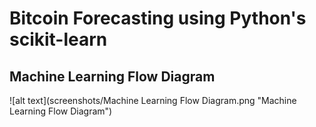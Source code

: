# Bitcoin Forecasting using Python's scikit-learn

## Machine Learning Flow Diagram
![alt text](screenshots/Machine Learning Flow Diagram.png "Machine Learning Flow Diagram")
